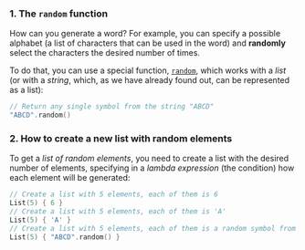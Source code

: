 ### 1. The `random` function

How can you generate a word?
For example, you can specify a possible alphabet
(a list of characters that can be used in the word)
and **randomly** select the characters the desired number of times.

To do that, you can use a special function, [`random`](https://kotlinlang.org/api/latest/jvm/stdlib/kotlin.text/random.html),
which works with a _list_ (or with a _string_, which, as we have already found out,
can be represented as a list):

```kotlin
// Return any single symbol from the string "ABCD"
"ABCD".random()
```

### 2. How to create a new list with random elements

To get a _list of random elements_, you need to create a list with the desired number
of elements, specifying in a _lambda expression_ (the condition)
how each element will be generated:
```kotlin
// Create a list with 5 elements, each of them is 6
List(5) { 6 }
// Create a list with 5 elements, each of them is 'A'
List(5) { 'A' }
// Create a list with 5 elements, each of them is a random symbol from the string "ABCD"
List(5) { "ABCD".random() }
```
